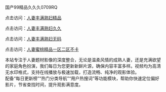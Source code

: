 国产99精品久久久0709RQ

点击访问：<a href="https://heiliaozj3tjd.pages.dev/">人妻丰满熟妇精品</a>

点击访问：<a href="https://heiliaoe8ajia.pages.dev/">人妻丰满熟妇久久</a>

点击访问：<a href="https://heiliaoxqkkct.pages.dev/">人妻丰满熟妇无码</a>

点击访问：<a href="https://heiliaoxwd5i8.pages.dev/">人妻蜜桃精品一区二区不卡</a>

本站专注于人妻题材影像的深度整合，无论是温柔风情的成熟人妻，还是充满欲望的家庭角色扮演，我们每日为您更新新鲜片源，确保内容丰富多样。视频均为高清无水印格式，支持在线播放与极速加载，打造流畅、纯净的观影体验。  
配备“每日更新榜”“热门分类导航”“用户热搜词”等功能模块，帮助你快速定位偏好影片，节省查找时间，提升观影满意度。

<span style="display:none;">[Canonical link](https://github.com/Q20250709/So3 ）</span>
